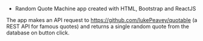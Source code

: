 * Random Quote Machine app created with HTML, Bootstrap and ReactJS 

 The app makes an API request to https://github.com/lukePeavey/quotable (a REST API for famous quotes) and returns a single random quote from the database on button click. 
